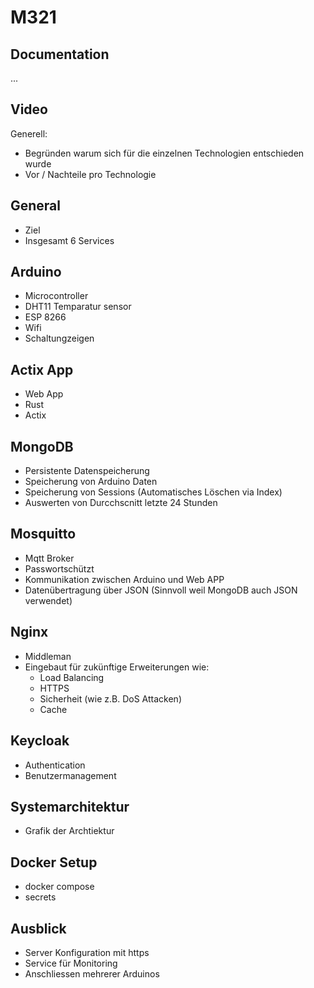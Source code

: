 # M321

## Documentation

...

## Video

Generell:
- Begründen warum sich für die einzelnen Technologien entschieden wurde
- Vor / Nachteile pro Technologie

## General
- Ziel
- Insgesamt 6 Services 

## Arduino
- Microcontroller
- DHT11 Temparatur sensor
- ESP 8266
- Wifi
- Schaltungzeigen

## Actix App
- Web App
- Rust
- Actix

## MongoDB
- Persistente Datenspeicherung
- Speicherung von Arduino Daten
- Speicherung von Sessions (Automatisches Löschen via Index)
- Auswerten von Durcchscnitt letzte 24 Stunden

## Mosquitto
- Mqtt Broker
- Passwortschützt
- Kommunikation zwischen Arduino und Web APP
- Datenübertragung über JSON (Sinnvoll weil MongoDB auch JSON verwendet)

## Nginx
- Middleman
- Eingebaut für zukünftige Erweiterungen wie:
    - Load Balancing
    - HTTPS
    - Sicherheit (wie z.B. DoS Attacken)
    - Cache

## Keycloak
- Authentication
- Benutzermanagement

## Systemarchitektur
- Grafik der Archtiektur

## Docker Setup
- docker compose
- secrets

## Ausblick
- Server Konfiguration mit https
- Service für Monitoring
- Anschliessen mehrerer Arduinos
